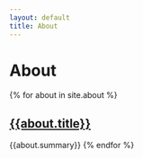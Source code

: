 ```yaml
---
layout: default
title: About
---
```

# About

{% for about in site.about %}
## [{{about.title}}]({{about.url}})
{{about.summary}}
{% endfor %}
